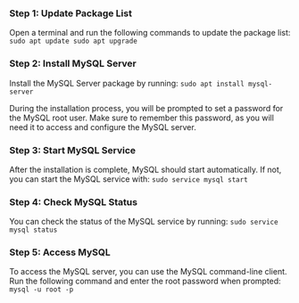 ### Step 1: Update Package List

Open a terminal and run the following commands to update the package list:
`sudo apt update sudo apt upgrade`
### Step 2: Install MySQL Server

Install the MySQL Server package by running:
`sudo apt install mysql-server`

During the installation process, you will be prompted to set a password for the MySQL root user. Make sure to remember this password, as you will need it to access and configure the MySQL server.

### Step 3: Start MySQL Service

After the installation is complete, MySQL should start automatically. If not, you can start the MySQL service with:
`sudo service mysql start`

### Step 4: Check MySQL Status

You can check the status of the MySQL service by running:
`sudo service mysql status`

### Step 5: Access MySQL

To access the MySQL server, you can use the MySQL command-line client. Run the following command and enter the root password when prompted:
`mysql -u root -p`

